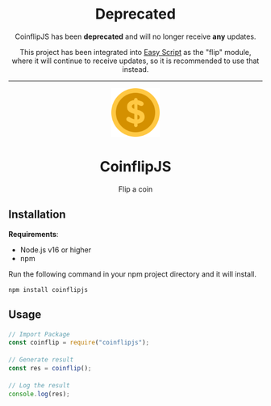 <h1 align="center">Deprecated</h1>
<p align="center">CoinflipJS has been <strong>deprecated</strong> and will no longer receive <strong>any</strong> updates.</p>

<p align="center">This project has been integrated into <a href="https://easyscript.dev">Easy Script</a> as the "flip" module, where it will continue to receive updates, so it is recommended to use that instead.</p>

---

<p align="center"><img src="logo.png" height="96" width="96"></p>

<h1 align="center">CoinflipJS</h1>
<p align="center">Flip a coin</p>

## Installation
**Requirements**:
- Node.js v16 or higher
- npm

Run the following command in your npm project directory and it will install.
```
npm install coinflipjs
```

## Usage
```js
// Import Package
const coinflip = require("coinflipjs");

// Generate result
const res = coinflip();

// Log the result
console.log(res);
```
